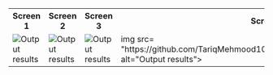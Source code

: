 <table>
<tr>
  <th>Screen 1</th>
  <th>Screen 2</th>
  <th>Screen 3</th>
  <th>Screen 4</th>
</tr>
  
  <tr>
    <td><img src= "https://github.com/TariqMehmood1004/FlutterApp/blob/main/Output/1.jpg" alt="Output results"></td>
    <td><img src= "https://github.com/TariqMehmood1004/FlutterApp/blob/main/Output/2.jpg" alt="Output results"></td>
    <td><img src= "https://github.com/TariqMehmood1004/FlutterApp/blob/main/Output/3.jpg" alt="Output results"></td>
    <td>img src= "https://github.com/TariqMehmood1004/FlutterApp/blob/main/Output/4.jpg" alt="Output results"></td>
    </tr>
</table>
